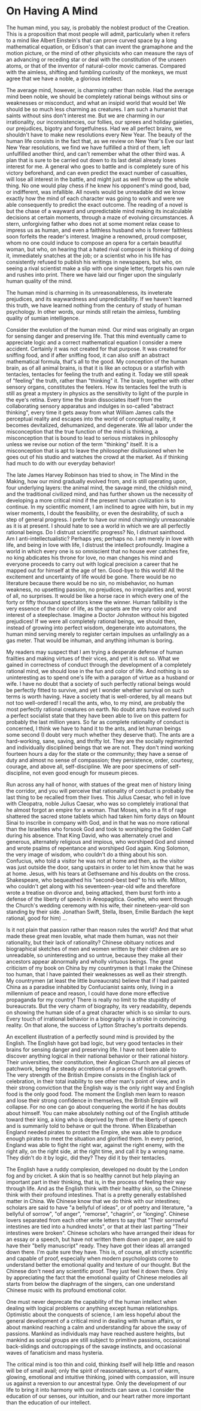 # On Having A Mind

The human mind, you say, is probably the noblest product of the Creation. This
is a proposition that most people will admit, particularly when it refers to a
mind like Albert Einstein's that can prove curved space by a long mathematical
equation, or Edison's that can invent the gramaphone and the motion picture, or
the mind of other physicists who can measure the rays of an advancing or
receding star or deal with the constitution of the unseen atoms, or that of the
inventor of natural-color movic cameras. Compared with the aimless, shifting and
fumbling curiosity of the monkeys, we must agree that we have a noble, a
glorious intellect.

The average mind, however, is charming rather than noble. Had the average mind
been noble, we should be completely rational beings without sins or weaknesses
or misconduct, and what an insipid world that would be! We should be so much
less charming as creatures. I am such a humanist that saints without sins don't
interest me. But we are charming in our irrationality, our inconsistencies, our
follies, our sprees and holiday gaieties, our prejudices, bigotry and
forgetfulness. Had we all perfect brains, we shouldn't have to make new
resolutions every New Year. The beauty of the human life consists in the fact
that, as we review on New Year's Eve our last New Year resolutions, we find we
have fulfilled a third of them, left unfulfilled another third, and can't
remember what the other third was. A plan that is sure to be carried out down to
its last detail already loses interest for me. A general who goes to battle and
is completely sure of his victory beforehand, and can even predict the exact
number of casualties, will lose all interest in the battle, and might just as
well throw up the whole thing. No one would play chess if he knew his opponent's
mind good, bad, or indifferent, was infallible. All novels would be unreadable
did we know exactly how the mind of each character was going to work and were we
able consequently to predict the exact outcome. The reading of a novel is but
the chase of a wayward and unpredictable mind making its incalculable decisions
at certain moments, through a maze of evolving circumstances. A stern,
unforgiving father who does not at some moment relax cease to impress us as
human, and even a faithless husband who is forever faithless soon forfeits the
reader's interest. Imagine a renowned, proud composer, whom no one could induce
to compose an opera for a certain beautiful woman, but who, on hearing that a
hated rival composer is thinking of doing it, immediately snatches at the job;
or a scientist who in his life has consistently refused to publish his writings
in newspapers, but who, on seeing a rival scientist make a slip with one single
letter, forgets his own rule and rushes into print. There we have laid our
finger upon the singularly human quality of the mind.

The human mind is charming in its unreasonableness, its inveterate prejudices,
and its waywardness and unpredictability. If we haven't learned this truth, we
have learned nothing from the century of study of human psychology. In other
words, our minds still retain the aimless, fumbling quality of sumian
intelligence.

Consider the evolution of the human mind. Our mind was originally an organ for
sensing danger and preserving life. That this mind eventually came to appreciate
logic and a correct mathematical equation I consider a mere accident. Certainly
it was not created for that purpose. It was created for sniffing food, and if
after sniffing food, it can also sniff an abstract mathematical formula, that's
all to the good. My conception of the human brain, as of all animal brains, is
that it is like an octopus or a starfish with tentacles, tentacles for feeling
the truth and eating it. Today we still speak of "feeling" the truth, rather
than "thinking" it. The brain, together with other sensory organs, constitutes
the feelers. How its tentacles feel the truth is still as great a mystery in
physics as the sensitivity to light of the purple in the eye's retina. Every
time the brain dissociates itself from the collaborating sensory apparatus and
indulges in so-called "abstract thinking", every time it gets away from what
William James calls the perceptual reality and escapes into the world of
conceptual reality, it becomes devitalized, dehumanized, and degenerate. We all
labor under the misconception that the true function of the mind is thinking, a
misconception that is bound to lead to serious mistakes in philosophy unless we
revise our notion of the term "thinking" itself. It is a misconception that is
apt to leave the philosopher disillusioned when he goes out of his studio and
watches the crowd at the market. As if thinking had much to do with our everyday
behavior!

The late James Harvey Robinson has tried to show, in The Mind in the Making, how
our mind gradually evolved from, and is still operating upon, four underlying
layers: the animal mind, the savage mind, the childish mind, and the traditional
civilized mind, and has further shown us the necessity of developing a more
critical mind if the present human civilization is to continue. In my scientific
moment, I am inclined to agree with him, but in my wiser moments, I doubt the
feasibility, or even the desirability, of such a step of general progress. I
prefer to have our mind charmingly unreasonable as it is at present. I should
hate to see a world in which we are all perfectly rational beings. Do I distrust
scientific progress? No, I distrust sainthood. Am I anti-intellectualistic?
Perhaps yes; perhaps no. I am merely in love with life, and being in love with
life, I distrust the intellect profoundly. Imagine a world in which every one is
so omniscient that no house ever catches fire, no king abdicates his throne for
love, no man changes his mind and everyone proceeds to carry out with logical
precision a career that he mapped out for himself at the age of ten. Good-bye to
this world! All the excitement and uncertainty of life would be gone. There
would be no literature because there would be no sin, no misbehavior, no human
weakness, no upsetting passion, no prejudices, no irregularities and, worst of
all, no surprises. It would be like a horse race in which every one of the forty
or fifty thousand spectators knew the winner. Human fallibility is the very
essence of the color of life, as the upsets are the very color and interest of a
steeplechase. Imagine a Doctor Johnston without his bigoted prejudices! If we
were all completely rational beings, we should then, instead of growing into
perfect wisdom, degenerate into automatons, the human mind serving merely to
register certain impulses as unfailingly as a gas meter. That would be inhuman,
and anything inhuman is boring.

My readers may suspect that I am trying a desperate defense of human frailties
and making virtues of their vices, and yet it is not so. What we gained in
correctness of conduct through the development of a completely rational mind, we
should lose in the fun and color of life. And nothing is so uninteresting as to
spend one's life with a paragon of virtue as a husband or wife. I have no doubt
that a society of such perfectly rational beings would be perfectly fitted to
survive, and yet I wonder whether survival on such terms is worth having. Have a
society that is well-ordered, by all means but not too well-ordered! I recall
the ants, who, to my mind, are probably the most perfectly rational creatures on
earth. No doubt ants have evolved such a perfect socialist state that they have
been able to live on this pattern for probably the last million years. So far as
complete rationality of conduct is concerned, I think we have to hand it to the
ants, and let human beings some second (I doubt very much whether they deserve
that). The ants are a hard-working, sane, saving, and thrifty lot. They are the
socially regimented and individually disciplined beings that we are not. They
don't mind working fourteen hours a day for the state or the community; they
have a sense of duty and almost no sense of compassion; they persistence, order,
courtesy, courage, and above all, self-discipline. We are poor specimens of
self-discipline, not even good enough for museum pieces.

Run across any hall of honor, with statues of the great men of history lining
the corridor, and you will perceive that rationality of conduct is probably the
last thing to be recalled from their lives. This Julius Caesar, who fell in love
with Cleopatra, noble Julius Caesar, who was so completely irrational that he
almost forgot an empire for a woman. That Moses, who in a fit of rage shattered
the sacred stone tablets which had taken him forty days on Mount Sinai to
inscribe in company with God, and in that he was no more rational than the
Israelites who forsook God and took to worshiping the Golden Calf during his
absence. That King David, who was alternately cruel and generous, alternately
religious and impious, who worshiped God and sinned and wrote psalms of
repentance and worshiped God again. King Solomon, the very image of wisdom, who
couldn't do a thing about his son. Confucius, who told a visitor he was not at
home and then, as the visitor was just outside the door, sang upstairs in order
to let him know that he was at home. Jesus, with his tears at Gethsemane and his
doubts on the cross. Shakespeare, who bequeathed his "second-best bed" to his
wife. Milton, who couldn't get along with his seventeen-year-old wife and
therefore wrote a treatise on divorce and, being attacked, them burst forth into
a defense of the liberty of speech in Areopagitica. Goethe, who went through the
Church's wedding ceremony with his wife, their nineteen-year-old son standing by
their side. Jonathan Swift, Stella, Ibsen, Emilie Bardach (he kept rational,
good for him) ...

Is it not plain that passion rather than reason rules the world? And that what
made these great men lovable, what made them human, was not their rationality,
but their lack of rationality? Chinese obituary notices and biographical
sketches of men and women written by their children are so unreadable, so
uninteresting and so untrue, because they make all their ancestors appear
abnormally and wholly virtuous beings. The great criticism of my book on China
by my countrymen is that I make the Chinese too human, that I have painted their
weaknesses as well as their strength. My countrymen (at least the little
bureaucrats) believe that if I had painted China as a paradise inhabited by
Confucianist saints only, living in a millennium of peace and reason, I could
have done more effective propaganda for my country! There is really no limit to
the stupidity of bureaucrats. But the very charm of biography, its very
readability, depends on showing the human side of a great character which is so
similar to ours. Every touch of irrational behavior in a biography is a stroke
in convincing reality. On that alone, the success of Lytton Strachey's portraits
depends.

An excellent illustration of a perfectly sound mind is provided by the English.
The English have got bad logic, but very good tentacles in their brains for
sensing danger and preserving life. I have not been able to discover anything
logical in their national behavior or their rational history. Their
universities, their constitution, their Anglican Church are all pieces of
patchwork, being the steady accretions of a process of historical growth. The
very strength of the British Empire consists in the English lack of celebration,
in their total inability to see other man's point of view, and in their strong
conviction that the English way is the only right way and English food is the
only good food. The moment the English men learn to reason and lose their strong
confidence in themselves, the British Empire will collapse. For no one can go
about conquering the world if he has doubts about himself. You can make
absolutely nothing out of the English attitude toward their king, a king who is
deprived by them of the liberty of speech and is summarily told to behave or
quit the throne. When Elizabethan England needed pirates to protect the Empire,
she was able to produce enough pirates to meet the situation and glorified them.
In every period, England was able to fight the right war, against the right
enemy, with the right ally, on the right side, at the right time, and call it by
a wrong name. They didn't do it by logic, did they? They did it by their
tentacles.

The English have a ruddy complexion, developed no doubt by the London fog and by
cricket. A skin that is so healthy cannot but help playing an important part in
their thinking, that is, in the process of feeling their way through life. And
as the English think with their healthy skin, so the Chinese think with their
profound intestines. That is a pretty generally established matter in China. We
Chinese know that we do think with our intestines; scholars are said to have "a
bellyful of ideas", or of poetry and literature, "a bellyful of sorrow", "of
anger", "remorse", "chagrin", or "longing". Chinese lovers separated from each
other write letters to say that "Their sorrowful intestines are tied into a
hundred knots", or that at their last parting "Their intestines were broken".
Chinese scholars who have arranged their ideas for an essay or a speech, but
have not written them down on paper, are said to have their "belly manuscript"
ready. They have got their ideas all arranged down there. I'm quite sure they
have. This is, of course, all strictly scientific and capable of proof,
especially when modern psychologists come to understand better the emotional
quality and texture of our thought. But the Chinese don't need any scientific
proof. They just feel it down there. Only by appreciating the fact that the
emotional quality of Chinese melodies all starts from below the diaphragm of the
singers, can one understand Chinese music with its profound emotional color.

One must never deprecate the capability of the human intellect when dealing with
logical problems or anything except human relationships. Optimistic about the
conquests of science, I am less hopeful about the general development of a
critical mind in dealing with human affairs, or about mankind reaching a calm
and understanding far above the sway of passions. Mankind as individuals may
have reached austere heights, but mankind as social groups are still subject to
primitive passions, occasional back-slidings and outcroppings of the savage
instincts, and occasional waves of fanaticism and mass hysteria.

The critical mind is too thin and cold, thinking itself will help little and
reason will be of small avail; only the spirit of reasonableness, a sort of
warm, glowing, emotional and intuitive thinking, joined with compassion, will
insure us against a reversion to our ancestral type. Only the development of our
life to bring it into harmony with our instincts can save us. I consider the
education of our senses, our intuition, and our heart rather more important than
the education of our intellect.
